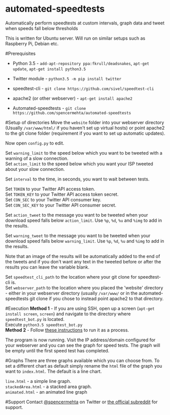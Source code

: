 # automated-speedtests
Automatically perform speedtests at custom intervals, graph data and tweet when speeds fall below thresholds  

This is written for Ubuntu server. Will run on similar setups such as Raspberry Pi, Debian etc.

#Prerequisites
* Python 3.5 - `add-apt-repository ppa:fkrull/deadsnakes`, `apt-get update`, `apt-get install python3.5` 

* Twitter module - `python3.5 -m pip install twitter`

* speedtest-cli - `git clone https://github.com/sivel/speedtest-cli`

* apache2 (or other webserver) - `apt-get install apache2`

* Automated-speedtests - `git clone https://github.com/spencermehta/automated-speedtests`


#Setup of directories
Move the `website` folder into your webserver directory (Usually `/var/www/html/` if you haven't set up virtual hosts)  or point apache2 to the git clone folder (requirement if you want to set up automatic updates).

Now open `config.py` to edit.  

Set `warning_limit` to the speed below which you want to be tweeted with a warning of a slow connection.  
Set `action_limit` to the speed below which you want your ISP tweeted about your slow connection.  

Set `interval` to the time, in seconds, you want to wait between tests.  

Set `TOKEN` to your Twitter API access token.  
Set `TOKEN_KEY` to your Twitter API access token secret.  
Set `CON_SEC` to your Twitter API consumer key.  
Set `CON_SEC_KEY` to your Twitter API consumer secret.  

Set `action_tweet` to the message you want to be tweeted when your download speed falls below `action_limit`. Use `%p`, `%d`, `%u` and `%img` to add in the results.

Set `warning_tweet` to the message you want to be tweeted when your download speed falls below `warning_limit`. Use `%p`, `%d`, `%u` and `%img` to add in the results.

Note that an image of the results will be automatically added to the end of the tweets and if you don't want any text in the tweeted before or after the results you can leave the variable blank.  

Set `speedtest_cli_path` to the location where your git clone for speedtest-cli is.  
Set `webserver_path` to the location where you placed the 'website' directory - either in your webserver directory (usually `/var/www/` or in the automated-speedtests git clone if you chose to instead point apache2 to that directory.  


#Execution
**Method 1** -  If you are using SSH, open up a screen (`apt-get install screen`, `screen`) and navigate to the directory where `speedtest_bot.py` is located.  
Execute `python3.5 speedtest_bot.py`  
**Method 2** - Follow [these instructions](http://blog.scphillips.com/posts/2013/07/getting-a-python-script-to-run-in-the-background-as-a-service-on-boot/) to run it as a process.  


The program is now running. Visit the IP address/domain configured for your webserver and you can see the graph for speed tests. The graph will be empty until the first speed test has completed.  

#Graphs
There are three graphs available which you can choose from. To set a different chart as default simply rename the `html` file of the graph you want to `index.html`. The default is a line chart.  

`line.html` - a simple line graph.  
`stackedArea.html` - a stacked area graph.  
`animated.html` - an animated line graph  

#Support
Contact [@spencermehta](http://twitter.com/spencermehta) on Twitter or [the official subreddit](http://reddit.com/r/automated_speedtests) for support.
